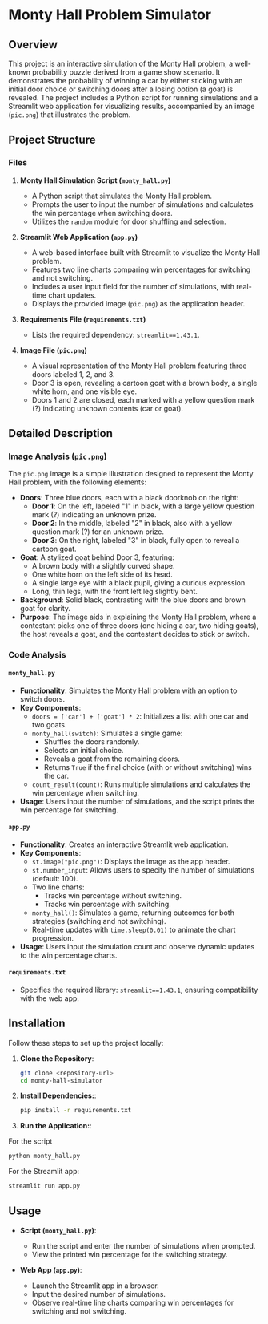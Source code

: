 # Monty Hall Problem Simulator

## Overview

This project is an interactive simulation of the Monty Hall problem, a well-known probability puzzle derived from a game show scenario. It demonstrates the probability of winning a car by either sticking with an initial door choice or switching doors after a losing option (a goat) is revealed. The project includes a Python script for running simulations and a Streamlit web application for visualizing results, accompanied by an image (`pic.png`) that illustrates the problem.

## Project Structure

### Files

1. **Monty Hall Simulation Script (`monty_hall.py`)**
   - A Python script that simulates the Monty Hall problem.
   - Prompts the user to input the number of simulations and calculates the win percentage when switching doors.
   - Utilizes the `random` module for door shuffling and selection.

2. **Streamlit Web Application (`app.py`)**
   - A web-based interface built with Streamlit to visualize the Monty Hall problem.
   - Features two line charts comparing win percentages for switching and not switching.
   - Includes a user input field for the number of simulations, with real-time chart updates.
   - Displays the provided image (`pic.png`) as the application header.

3. **Requirements File (`requirements.txt`)**
   - Lists the required dependency: `streamlit==1.43.1`.

4. **Image File (`pic.png`)**
   - A visual representation of the Monty Hall problem featuring three doors labeled 1, 2, and 3.
   - Door 3 is open, revealing a cartoon goat with a brown body, a single white horn, and one visible eye.
   - Doors 1 and 2 are closed, each marked with a yellow question mark (?) indicating unknown contents (car or goat).

## Detailed Description

### Image Analysis (`pic.png`)

The `pic.png` image is a simple illustration designed to represent the Monty Hall problem, with the following elements:

- **Doors**: Three blue doors, each with a black doorknob on the right:
  - **Door 1**: On the left, labeled "1" in black, with a large yellow question mark (?) indicating an unknown prize.
  - **Door 2**: In the middle, labeled "2" in black, also with a yellow question mark (?) for an unknown prize.
  - **Door 3**: On the right, labeled "3" in black, fully open to reveal a cartoon goat.
- **Goat**: A stylized goat behind Door 3, featuring:
  - A brown body with a slightly curved shape.
  - One white horn on the left side of its head.
  - A single large eye with a black pupil, giving a curious expression.
  - Long, thin legs, with the front left leg slightly bent.
- **Background**: Solid black, contrasting with the blue doors and brown goat for clarity.
- **Purpose**: The image aids in explaining the Monty Hall problem, where a contestant picks one of three doors (one hiding a car, two hiding goats), the host reveals a goat, and the contestant decides to stick or switch.

### Code Analysis

#### `monty_hall.py`
- **Functionality**: Simulates the Monty Hall problem with an option to switch doors.
- **Key Components**:
  - `doors = ['car'] + ['goat'] * 2`: Initializes a list with one car and two goats.
  - `monty_hall(switch)`: Simulates a single game:
    - Shuffles the doors randomly.
    - Selects an initial choice.
    - Reveals a goat from the remaining doors.
    - Returns `True` if the final choice (with or without switching) wins the car.
  - `count_result(count)`: Runs multiple simulations and calculates the win percentage when switching.
- **Usage**: Users input the number of simulations, and the script prints the win percentage for switching.

#### `app.py`
- **Functionality**: Creates an interactive Streamlit web application.
- **Key Components**:
  - `st.image("pic.png")`: Displays the image as the app header.
  - `st.number_input`: Allows users to specify the number of simulations (default: 100).
  - Two line charts:
    - Tracks win percentage without switching.
    - Tracks win percentage with switching.
  - `monty_hall()`: Simulates a game, returning outcomes for both strategies (switching and not switching).
  - Real-time updates with `time.sleep(0.01)` to animate the chart progression.
- **Usage**: Users input the simulation count and observe dynamic updates to the win percentage charts.

#### `requirements.txt`
- Specifies the required library: `streamlit==1.43.1`, ensuring compatibility with the web app.

## Installation

Follow these steps to set up the project locally:

1. **Clone the Repository**:
   ```bash
   git clone <repository-url>
   cd monty-hall-simulator

2. **Install Dependencies:**:
   ```bash
   pip install -r requirements.txt

3. **Run the Application:**:

For the script
   ```bash
   python monty_hall.py
```
For the Streamlit app:
   ```bash
   streamlit run app.py
   ```

## Usage

- **Script (`monty_hall.py`)**:
  - Run the script and enter the number of simulations when prompted.
  - View the printed win percentage for the switching strategy.

- **Web App (`app.py`)**:
  - Launch the Streamlit app in a browser.
  - Input the desired number of simulations.
  - Observe real-time line charts comparing win percentages for switching and not switching.